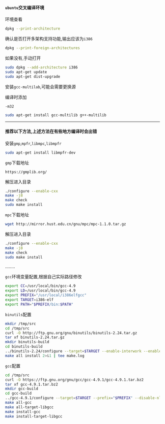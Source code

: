 #### `ubuntu`交叉编译环境

环境查看

```bash
dpkg --print-architecture
```

确认是否打开多架构支持功能,输出应该为`i386`

```bash
dpkg --print-foreign-architectures
```

如果没有,手动打开

```bash
sudo dpkg --add-architecture i386
sudo apt-get update
sudo apt-get dist-upgrade
```

安装`gcc-multilab`,可能会需要更换源

编译时添加

```
-m32
```

```bash
sudo apt-get install gcc-multilib g++-multilib
```

------------

#### 推荐以下方法,上述方法在有些地方编译时会出错

安装`gmp`,`mpfr`,`libmpc`,`libmpfr`

```bash
sudo apt-get install libmpfr-dev
```

`gmp`下载地址

```
https://gmplib.org/
```

解压进入目录

```bash
./configure --enable-cxx
make -j8
make check
sudo make install
```

`mpc`下载地址

```bash
wget http://mirror.hust.edu.cn/gnu/mpc/mpc-1.1.0.tar.gz
```

解压进入目录

```bash
./configure --enable-cxx
make -j8
make check
sudo make install
```

........

`gcc`环境变量配置,根据自己实际路径修改

```bash
export CC=/usr/local/bin/gcc-4.9
export LD=/usr/local/bin/gcc-4.9
export PREFIX="/usr/local/i386elfgcc"
export TARGET=i386-elf
export PATH="$PREFIX/bin:$PATH"
```

`binutils`配置

```bash
mkdir /tmp/src
cd /tmp/src
curl -O http://ftp.gnu.org/gnu/binutils/binutils-2.24.tar.gz 
tar xf binutils-2.24.tar.gz
mkdir binutils-build
cd binutils-build
../binutils-2.24/configure --target=$TARGET --enable-interwork --enable-multilib --disable-nls --disable-werror --prefix=$PREFIX 2>&1 | tee configure.log
make all install 2>&1 | tee make.log
```

`gcc`配置



```bash
cd /tmp/src
curl -O https://ftp.gnu.org/gnu/gcc/gcc-4.9.1/gcc-4.9.1.tar.bz2
tar xf gcc-4.9.1.tar.bz2
mkdir gcc-build
cd gcc-build
../gcc-4.9.1/configure --target=$TARGET --prefix="$PREFIX" --disable-nls --disable-libssp --enable-languages=c --without-headers
make all-gcc 
make all-target-libgcc 
make install-gcc 
make install-target-libgcc 
```

